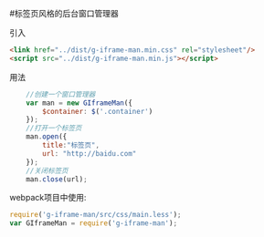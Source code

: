 #标签页风格的后台窗口管理器

引入
```html
<link href="../dist/g-iframe-man.min.css" rel="stylesheet"/>
<script src="../dist/g-iframe-man.min.js"></script>
```

用法
```javascript
    //创建一个窗口管理器
    var man = new GIframeMan({
        $container: $('.container')
    });
    //打开一个标签页
    man.open({
        title:"标签页",
        url: "http://baidu.com"
    });
    //关闭标签页
    man.close(url);
```

webpack项目中使用:
```javascript
require('g-iframe-man/src/css/main.less');
var GIframeMan = require('g-iframe-man');
```